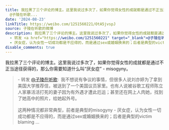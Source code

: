 ```yaml
---
title: 我拉黑了三个评论的博主。这里我说过多次了，如果你觉得女性的成就都是通过不正当途径获得的，那么你需要知道什么叫“厌女症” - misogyny。 - 转发
  @子陵在听歌...
date: '2024-08-23'
linkTitle: https://weibo.com/1251560221/OtA5jvspJ
source: 子陵在听歌的微博
description: 我拉黑了三个评论的博主。这里我说过多次了，如果你觉得女性的成就都是通过不正当途径获得的，那么你需要知道什么叫“厌女症” - misogyny。<br><blockquote>
  - 转发 <a href="https://weibo.com/1251560221" target="_blank">@子陵在听歌</a>: 我不想说有争议的事情，但很多人说刘亦婷为了拿到美国大学推荐信，被送到了一个美国议员家里。也有人说被谷歌工程师陈立人家暴活活打死的妻子因为有外遇才遭此厄运；甚至还在网上人肉她，找到了她高中的照片，给她起外号。<br><br>这两种情况都非常典型，前者是典型的misogyny
  - 厌女症，认为女性一切成功都是不应得的，而是通过sex或婚姻换来的；后者是典型的victim blaming  ...
disable_comments: true
---
```

我拉黑了三个评论的博主。这里我说过多次了，如果你觉得女性的成就都是通过不正当途径获得的，那么你需要知道什么叫“厌女症” - misogyny。<br><blockquote> - 转发 <a href="https://weibo.com/1251560221" target="_blank">@子陵在听歌</a>: 我不想说有争议的事情，但很多人说刘亦婷为了拿到美国大学推荐信，被送到了一个美国议员家里。也有人说被谷歌工程师陈立人家暴活活打死的妻子因为有外遇才遭此厄运；甚至还在网上人肉她，找到了她高中的照片，给她起外号。<br><br>这两种情况都非常典型，前者是典型的misogyny - 厌女症，认为女性一切成功都是不应得的，而是通过sex或婚姻换来的；后者是典型的victim blaming  ...
